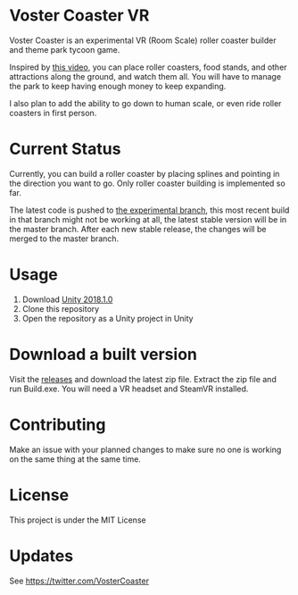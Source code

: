 # Voster Coaster VR

Voster Coaster is an experimental VR (Room Scale) roller coaster builder and theme park tycoon game.

Inspired by [this video](https://www.youtube.com/watch?v=ZE0_oyK1Juo), you can place roller coasters, food stands, and other attractions along the ground, and watch them all. You will have to manage the park to keep having enough money to keep expanding.

I also plan to add the ability to go down to human scale, or even ride roller coasters in first person.

# Current Status

Currently, you can build a roller coaster by placing splines and pointing in the direction you want to go. Only roller coaster building is implemented so far.

The latest code is pushed to [the experimental branch](https://github.com/ajayyy/VosterCoasterVR/tree/experimental), this most recent build in that branch might not be working at all, the latest stable version will be in the master branch. After each new stable release, the changes will be merged to the master branch.

# Usage

1. Download [Unity 2018.1.0](https://unity3d.com/get-unity/download/archive)
2. Clone this repository
3. Open the repository as a Unity project in Unity

# Download a built version

Visit the [releases](https://github.com/ajayyy/VosterCoasterVR/releases) and download the latest zip file. Extract the zip file and run Build.exe. You will need a VR headset and SteamVR installed.

# Contributing

Make an issue with your planned changes to make sure no one is working on the same thing at the same time.

# License

This project is under the MIT License

# Updates

See https://twitter.com/VosterCoaster
